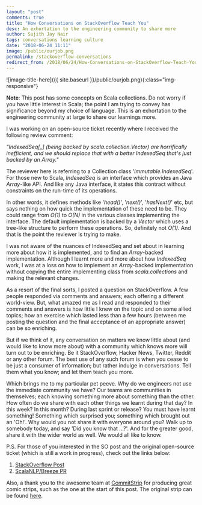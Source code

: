 ```yaml
---
layout: "post"
comments: true
title: "How Conversations on StackOverflow Teach You"
desc: An exhortation to the engineering community to share more
author: Sujith Jay Nair
tags: conversations learning culture
date: "2018-06-24 11:11"
image: /public/ourjob.png
permalink: /stackoverflow-conversations
redirect_from: /2018/06/24/How-Conversations-on-StackOverflow-Teach-You/
---
```

![image-title-here]({{ site.baseurl }}/public/ourjob.png){:class="img-responsive"}

**Note**: This post has some concepts on Scala collections. Do not worry if you have little interest in Scala; the point I am trying to convey has significance beyond my choice of language. This is an exhortation to the engineering community at large to share our learnings more.

<!--break-->
I was working on an open-source ticket recently where I received the following review comment:

*"IndexedSeq[_] (being backed by scala.collection.Vector) are horrifically inefficient, and we should replace that with a better IndexedSeq that's just backed by an Array."*

The reviewer here is referring to a Collection class '*immutable.IndexedSeq*'. For those new to Scala, _IndexedSeq_ is an interface which provides an Java _Array_-like API. And like any Java interface, it states this contract without constraints on the run-time of its operations.
 
In other words, it defines methods like '_head()_', '_next()_', '_hasNext()_' etc, but says nothing on how quick the implementation of these need to be. They could range from _O(1)_ to _O(N)_ in the various classes implementing the interface. The default implementation is backed by a _Vector_ which uses a tree-like structure to perform these operations. So, definitely not _O(1)_. And that is the point the reviewer is trying to make.

I was not aware of the nuances of IndexedSeq and set about in learning more about how it is implemented, and to find an _Array_-backed implementation. Although I learnt more and more about how _IndexedSeq_ work, I was at a loss on how to implement an _Array_-backed implementation without copying the entire implementing class from _scala.collections_ and making the relevant changes.

As a resort of the final sorts, I posted a question on StackOverflow. A few people responded via comments and answers; each offering a different world-view. But, what amazed me as I read and responded to their comments and answers is how little I knew on the topic and on some allied topics; how an exercise which lasted less than a few hours (between me posting the question and the final acceptance of an appropriate answer) can be so enriching.

But if we think of it, any conversation on matters we know little about (and would like to know more about) with a community which knows more will turn out to be enriching. Be it StackOverflow, Hacker News, Twitter, Reddit or any other forum. The best use of any such forum is when you cease to be just a consumer of information; but rather indulge in conversations. Tell them what you know; and let them teach you more.

Which brings me to my particular pet peeve. Why do we engineers not use the immediate community we have? Our teams are communities in themselves; each knowing something more about something than the other. How often do we share with each other things we learnt during that day? In this week? In this month? During last sprint or release? You must have learnt something! Something which surprised you; something which brought out an 'Oh!'. Why would you not share it with everyone around you? Walk up to somebody today, and say 'Did you know that ...?'. And for the greater good, share it with the wider world as well. We would all like to know.

P.S. For those of you interested in the SO post and the original open-source ticket (which is still a work in progress), check out the links below:
1. [StackOverflow Post](https://stackoverflow.com/questions/49256315/how-to-implement-an-immutable-indexedseq-in-scala-backed-by-an-array)
2. [ScalaNLP/Breeze PR](https://github.com/scalanlp/breeze/pull/695)

Also, a thank you to the awesome team at [CommitStrip](http://www.commitstrip.com/en/) for producing great comic strips, such as the one at the start of this post. The original strip can be found [here](http://www.commitstrip.com/en/2018/04/24/thats-our-job/).
